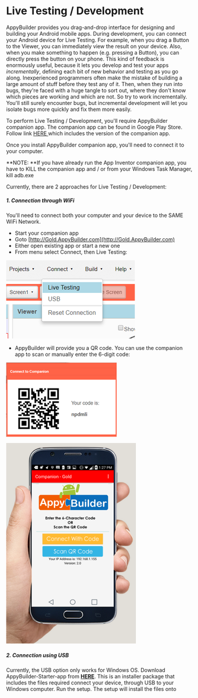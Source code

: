 # Live Testing / Development

AppyBuilder provides you drag-and-drop interface for designing and building your Android mobile apps. During development, you can connect your Android device for Live Testing. For example, when you drag a Button to the Viewer, you can immediately view the result on your device. Also, when you make something to happen \(e.g. pressing a Button\), you can directly press the button on your phone.  This kind of feedback is enormously useful, because it lets you develop and test your apps _incrementally_, defining each bit of new behavior and testing as you go along. Inexperienced programmers often make the mistake of building a large amount of stuff before they test any of it. Then, when they run into bugs, they're faced with a huge tangle to sort out, where they don't know which pieces are working and which are not. So try to work incrementally. You'll still surely encounter bugs, but incremental development will let you isolate bugs more quickly and fix them more easily.

To perform Live Testing / Development, you'll require AppyBuilder companion app. The companion app can be found in Google Play Store. Follow link [HERE ](https://help.appybuilder.com/release-notes.html)which includes the version of the companion app.

Once you install AppyBuilder companion app, you'll need to connect it to your computer.

**NOTE: **If you have already run the App Inventor companion app, you have to KILL the companion app and / or from your Windows Task Manager, kill adb.exe

Currently, there are 2 approaches for Live Testing / Development:

##### 1. Connection through WiFi

You'll need to connect both your computer and your device to the SAME WiFi Network.

* Start your companion app
* Goto [http://Gold.AppyBuilder.com](http://Gold.AppyBuilder.com)
* Either open existing app or start a new one
* From menu select Connect, then Live Testing: 

![](/assets/connectWiFi1.png)

* AppyBuilder will provide you a QR code. You can use the companion app to scan or manually enter the 6-digit code:

![](/assets/connectWiFi2.png)

![](/assets/ConnectWiFi3.png)

##### 2. Connection using USB

Currently, the USB option only works for Windows OS. Download AppyBuilder-Starter-app from [**HERE**](http://appybuilder.com/companion/AppyBuilderStarterSetup.msi). This is an installer package that includes the files required connect your device, through USB to your Windows computer. Run the setup. The setup will install the files onto  

